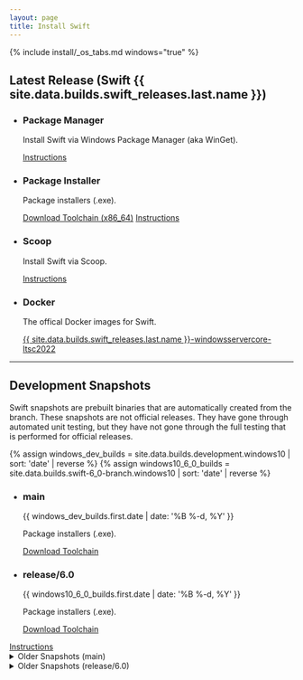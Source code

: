 ```yaml
---
layout: page
title: Install Swift
---
```


{% include install/_os_tabs.md windows="true" %}

## Latest Release (Swift {{ site.data.builds.swift_releases.last.name }})

<ul class="install-instruction">
  <li class="resource">
    <h3>Package Manager</h3>
    <p class="description">
      Install Swift via Windows Package Manager (aka WinGet).
    </p>
    <a href="/install/windows/winget" class="cta-secondary">Instructions</a>
  </li>
  <li class="resource">
    <h3>Package Installer</h3>
    <p class="description">
      Package installers (.exe).
    </p>
    <a href="https://download.swift.org/{{ site.data.builds.swift_releases.last.tag | downcase }}/windows10/{{ site.data.builds.swift_releases.last.tag }}/{{ site.data.builds.swift_releases.last.tag }}-windows10.exe" class="cta-secondary">Download Toolchain (x86_64)</a>
    <a href="/install/windows/traditional" class="cta-secondary">Instructions</a>
  </li>
  <li class="resource">
    <h3>Scoop</h3>
    <p class="description">
      Install Swift via Scoop.
    </p>
    <a href="/install/windows#installation-via-scoop" class="cta-secondary">Instructions</a>
  </li>
  <li class="resource">
    <h3>Docker</h3>
    <p class="description">
      The offical Docker images for Swift.
    </p>
    <a href="https://hub.docker.com/_/swift" class="cta-secondary external">{{ site.data.builds.swift_releases.last.name }}-windowsservercore-ltsc2022</a>
  </li>
</ul>

<hr>

## Development Snapshots

Swift snapshots are prebuilt binaries that are automatically created from the branch. These snapshots are not official releases. They have gone through automated unit testing, but they have not gone through the full testing that is performed for official releases.

{% assign windows_dev_builds = site.data.builds.development.windows10 | sort: 'date' | reverse %}
{% assign windows10_6_0_builds = site.data.builds.swift-6_0-branch.windows10 | sort: 'date' | reverse %}

<ul class="install-instruction">
  <li class="resource">
    <h3>main</h3>
    <p class="description" style="font-size: 14px;">
      <time datetime="{{ windows_dev_builds.first.date | date_to_xmlschema }}" title="{{ windows_dev_builds.first.date | date: '%B %-d, %Y %l:%M %p (%Z)' }}">{{ windows_dev_builds.first.date | date: '%B %-d, %Y' }}</time>
    </p>
    <p class="description">
      Package installers (.exe).
    </p>
    <a href="https://download.swift.org/development/windows10/{{ windows_dev_builds.first.dir }}/{{ windows_dev_builds.first.download }}" class="cta-secondary">Download Toolchain</a>
  </li>
  <li class="resource">
    <h3>release/6.0</h3>
    <p class="description" style="font-size: 14px;">
      <time datetime="{{ windows10_6_0_builds.first.date | date_to_xmlschema }}" title="{{ windows10_6_0_builds.first.date | date: '%B %-d, %Y %l:%M %p (%Z)' }}">{{ windows10_6_0_builds.first.date | date: '%B %-d, %Y' }}</time>
    </p>
    <p class="description">
      Package installers (.exe).
    </p>
    <a href="https://download.swift.org/swift-6.0-branch/windows10/{{ windows10_6_0_builds.first.dir }}/{{ windows10_6_0_builds.first.download }}" class="cta-secondary">Download Toolchain</a>
  </li>
</ul>
<a href="/install/macos/package_installer" class="cta-secondary">Instructions</a>
<details class="download" style="margin-bottom: 0;">
  <summary>Older Snapshots (main)</summary>
</details>
  <details class="download" style="margin-bottom: 0;">
  <summary>Older Snapshots (release/6.0)</summary>
</details>
